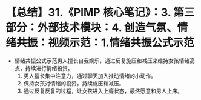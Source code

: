 # 【总结】31.《PIMP 核心笔记》：3. 第三部分：外部技术模块：4. 创造气氛、情绪共振：视频示范：1.情绪共振公式示范

-   情绪共振公式示范男人擅长自我娱乐，通过反复施压和减压来维持女孩情绪高点，持续进行情绪投资。
    1.  男人擅长集中注意力，通过聊天加入推动情绪的小动作。
    2.  保持女孩对情绪的投资，持续施压和减压。
    3.  通过反复反复的过程，让女孩进入上瘾状态，最终愿意和男人上床。